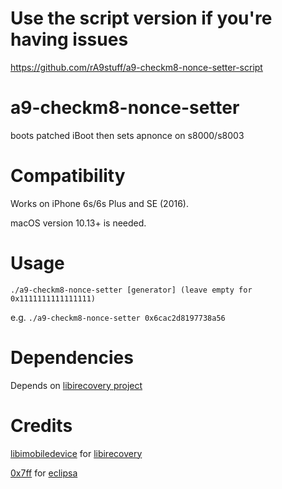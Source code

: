 # Use the script version if you're having issues
https://github.com/rA9stuff/a9-checkm8-nonce-setter-script

# a9-checkm8-nonce-setter
boots patched iBoot then sets apnonce on s8000/s8003

# Compatibility 

Works on iPhone 6s/6s Plus and SE (2016). 

macOS version 10.13+ is needed. 

# Usage

`./a9-checkm8-nonce-setter [generator] (leave empty for 0x1111111111111111)`

e.g. `./a9-checkm8-nonce-setter 0x6cac2d8197738a56`

# Dependencies

Depends on [libirecovery project](https://github.com/libimobiledevice/libirecovery)

# Credits

[libimobiledevice](https://github.com/libimobiledevice) for [libirecovery](https://github.com/libimobiledevice/libirecovery)

[0x7ff](https://github.com/0x7ff) for [eclipsa](https://github.com/0x7ff/eclipsa)
